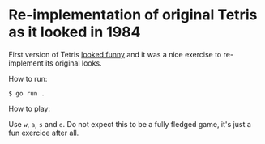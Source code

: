 Re-implementation of original Tetris as it looked in 1984
=========================================================

First version of Tetris [looked funny](https://www.firstversions.com/2015/11/tetris.html) and it was a nice exercise to re-implement its original looks.

How to run:

```
$ go run .
```

How to play:

Use `w`, `a`, `s` and `d`. Do not expect this to be a fully fledged game, it's just a fun exercice after all.
